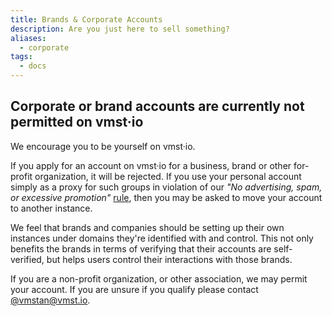 ```yaml
---
title: Brands & Corporate Accounts
description: Are you just here to sell something?
aliases:
  - corporate
tags:
  - docs
---
```


## Corporate or brand accounts are currently not permitted on vmst·io

We encourage you to be yourself on vmst·io.

If you apply for an account on vmst·io for a business, brand or other for-profit organization, it will be rejected.
If you use your personal account simply as a proxy for such groups in violation of our _"No advertising, spam, or excessive promotion"_ [rule](https://vmst.io/about), then you may be asked to move your account to another instance.

We feel that brands and companies should be setting up their own instances under domains they're identified with and control. This not only benefits the brands in terms of verifying that their accounts are self-verified, but helps users control their interactions with those brands.

If you are a non-profit organization, or other association, we may permit your account. If you are unsure if you qualify please contact [@vmstan@vmst.io](https://vmst.io/@vmstan).
